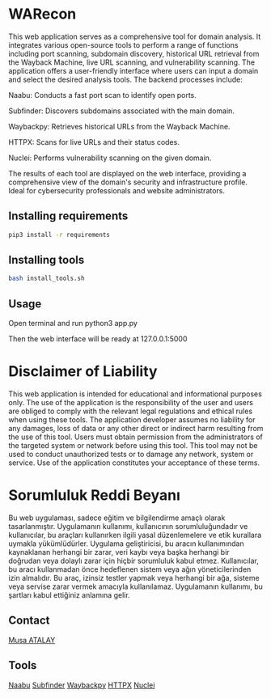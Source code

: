# WARecon

This web application serves as a comprehensive tool for domain analysis. It integrates various open-source tools to perform a range of functions including port scanning, subdomain discovery, historical URL retrieval from the Wayback Machine, live URL scanning, and vulnerability scanning. The application offers a user-friendly interface where users can input a domain and select the desired analysis tools. The backend processes include:

Naabu: Conducts a fast port scan to identify open ports.

Subfinder: Discovers subdomains associated with the main domain.

Waybackpy: Retrieves historical URLs from the Wayback Machine.

HTTPX: Scans for live URLs and their status codes.

Nuclei: Performs vulnerability scanning on the given domain.

The results of each tool are displayed on the web interface, providing a comprehensive view of the domain's security and infrastructure profile. Ideal for cybersecurity professionals and website administrators.

## Installing requirements

```bash
pip3 install -r requirements
```
## Installing tools

```bash
bash install_tools.sh
```

## Usage

Open terminal and run python3 app.py

Then the web interface will be ready at 127.0.0.1:5000


# Disclaimer of Liability

This web application is intended for educational and informational purposes only. The use of the application is the responsibility of the user and users are obliged to comply with the relevant legal regulations and ethical rules when using these tools. The application developer assumes no liability for any damages, loss of data or any other direct or indirect harm resulting from the use of this tool. Users must obtain permission from the administrators of the targeted system or network before using this tool. This tool may not be used to conduct unauthorized tests or to damage any network, system or service. Use of the application constitutes your acceptance of these terms.

# Sorumluluk Reddi Beyanı

Bu web uygulaması, sadece eğitim ve bilgilendirme amaçlı olarak tasarlanmıştır. Uygulamanın kullanımı, kullanıcının sorumluluğundadır ve kullanıcılar, bu araçları kullanırken ilgili yasal düzenlemelere ve etik kurallara uymakla yükümlüdürler. Uygulama geliştiricisi, bu aracın kullanımından kaynaklanan herhangi bir zarar, veri kaybı veya başka herhangi bir doğrudan veya dolaylı zarar için hiçbir sorumluluk kabul etmez. Kullanıcılar, bu aracı kullanmadan önce hedeflenen sistem veya ağın yöneticilerinden izin almalıdır. Bu araç, izinsiz testler yapmak veya herhangi bir ağa, sisteme veya servise zarar vermek amacıyla kullanılamaz. Uygulamanın kullanımı, bu şartları kabul ettiğiniz anlamına gelir.

## Contact

[Musa ATALAY](https://tr.linkedin.com/in/musatalayy)

## Tools

[Naabu](https://github.com/projectdiscovery/naabu)
[Subfinder](https://github.com/projectdiscovery/subfinder)
[Waybackpy](https://pypi.org/project/waybackpy/)
[HTTPX](https://github.com/projectdiscovery/httpx)
[Nuclei](https://github.com/projectdiscovery/nuclei)
